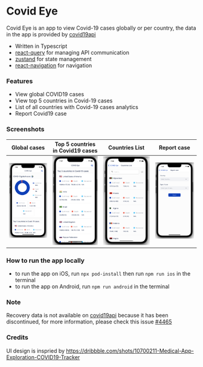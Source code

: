   # Covid Eye
Covid Eye is an app to view Covid-19 cases globally or per country, the data in the app is provided by [covid19api](https://covid19api.com/)
- Written in Typescript
- [react-query](https://react-query.tanstack.com/) for managing API communication
- [zustand](https://github.com/pmndrs/zustand) for state management
- [react-navigation](https://reactnavigation.org/) for navigation

### Features
- View global COVID19 cases
- View top 5 countries in Covid-19 cases
- List of all countries with Covid-19 cases analytics
- Report Covid19 case

### Screenshots
Global cases            |Top 5 countries in Covid19 cases            |Countries List            |Report case
:-------------------------:|:-----------------------------:|:-------------------------:|:-------------------------:
![screenshot 1](./assets/screenshots/screenshot_1.png)  |  ![screenshot 2](./assets/screenshots/screenshot_2.png)  |  ![screenshot 3](./assets/screenshots/screenshot_3.png)  |  ![screenshot 4](./assets/screenshots/screenshot_4.png)

### How to run the app locally
- to run the app on iOS, run `npx pod-install` then run `npm run ios` in the terminal
- to run the app on Android, run `npm run android` in the terminal

### Note
Recovery data is not available on [covid19api](https://covid19api.com/) because it has been discontinued, for more information, please check this issue [#4465](https://github.com/CSSEGISandData/COVID-19/issues/4465)

### Credits
UI design is inspried by https://dribbble.com/shots/10700211-Medical-App-Exploration-COVID19-Tracker
